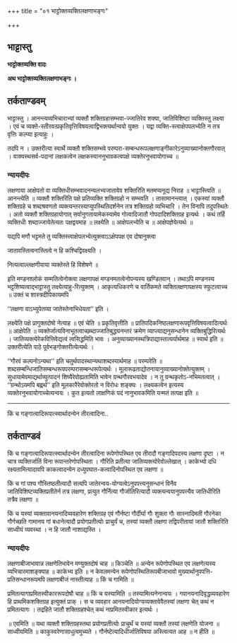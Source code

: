 +++
title = "०१ भाट्टोक्तव्यक्तिलक्षणाभङ्गः"

+++


## भाट्टास्तु

**भाट्टोक्तव्यक्ति वादः**

**अथ भाट्टोक्तव्यक्तिलक्षणाभङ्गः ।**

## **तर्कताण्डवम्**

भाट्टास्तु । आनन्त्यव्यभिचाराभ्यां व्यक्तौ शक्तिग्रहासम्भवा-ज्जातिरेव शक्या, जातिविशिष्टा व्यक्तिस्तु लक्ष्या । एवं च व्यक्ते-स्तीरवत्प्रकृतिवृत्तिविषयत्वाद्विभक्त्यर्थान्वयो युक्तः । यद्वा व्यक्ति-स्त्वाक्षेपपलभ्येति न तत्र वृत्तिः कल्प्या इत्याहुः ।

तदपि न । उक्तरीत्या स्वार्थे व्यक्तौ शक्तिसम्भवे परम्परा-सम्बन्धरूपलक्षणाङ्गीकारेऽनुव्याख्यानोक्तगौरवात् । वाक्यस्थसर्व-पदानां लक्षकत्वेन लक्षकस्याननुभावकत्वपक्षे व्यक्तेरनुभवायोगाच्च ॥

### **न्यायदीपः**

लक्षणाया आक्षेपतो वा व्यक्तिधीसम्भवादनन्यलभ्यजातावेव शक्तिरिति मतमप्यनूद्य निराह ॥ भाट्टास्त्विति ॥ आनन्त्येति ॥ व्यक्तौ शक्तिरिति पक्षे प्रतिव्यक्ति शक्तिग्रहो न सम्भवति । तासामानन्त्यात् । एकस्यां व्यक्तौ शक्तिग्रहे च शब्दश्रवणतो व्यक्त्यन्तरस्याप्युपस्थितिदर्शनेन तत्र शक्तिग्रहो व्यभिचारि । तेन विनापि तदुपस्थितेः । अतो व्यक्तौ शक्तिग्रहायोगात् सर्वानुगतायामेकस्यामेव गोत्वादिजातौ गोपदादिशक्तिग्रह इत्यर्थः । कथं तर्हि व्यक्तिधीः शब्दाज्जायेतेत्यतः पक्षद्वयमाह ॥ लक्ष्येति ॥ आक्षेपलभ्येति च ॥ आक्षेपज्ञेयेत्यर्थः ॥

यद्यपि मणौ भट्टमते तु व्यक्तिस्त्वाक्षेपलभ्येत्युक्त्वाऽऽक्षेपपक्ष एव दोषानुक्त्वा

जातावस्तित्वनास्तित्वे न हि कश्चिद्विवक्ष्यति ।

नित्यत्वाल्लक्षणीयाया व्यक्तेस्ते हि विशेषणे ॥

इति मण्डनश्लोकं सम्मतित्वेनोक्त्वा लक्षणापक्षं मण्डनमतत्वेनोपन्यस्य खण्डितवान् । तथाऽपि मण्डनस्य भट्टशिष्यत्वाद्भाट्टास्तु लक्ष्येत्याहु-रित्युक्तम् । आकृत्यधिकरणे च वार्तिकमते व्यक्तिलक्षणापक्षस्य स्फुटत्वाच्च ॥ उक्तं च शास्त्रदीपिकायमपि

‘‘लक्षणा वाऽभ्युपेतव्या जातेस्तेनाभिधेयता’’ इति ।

लक्ष्येति पक्षे प्रागुक्तदोषो नेत्याह ॥ एवं चेति ॥ प्रकृतिवृत्तीति ॥ प्रातिपदिकनिष्ठलक्षणारूपवृत्तिविषयत्वादित्यर्थः ॥ आक्षेपेति ॥ व्यक्तेर्जात्यविनाभूतत्वाच्छब्दाज्जातिबुद्ध्यनन्तरं क्रमेण व्याप्त्याद्यनुसन्धानेन व्यक्तिबुद्धिरित्यर्थः । जातिव्यक्त्येरेकवित्तिवेद्यत्वं त्वसिद्धमिति भावः । अनुव्याख्यानस्थत्रिपाद्यास्तात्पर्यार्थमाह ॥ स्वार्थ इति ॥ उक्तरीत्येति पाठे पूर्वभङ्गोक्तरीत्येत्यर्थः ।

‘‘गौरवं कल्पनोऽन्यथा’’ इति चतुर्थपादस्थान्यथाशब्दस्यार्थमाह ॥ परम्परेति ॥ शब्दसम्बन्धिजातिसम्बन्धरूपपरम्परासम्बन्धरूपेत्यर्थः । मूलारूढताद्योतनायानुव्याख्यानोक्तेत्युक्तम् । सुधायामेवमाद्यर्थाव्युत्पादनं शिष्यैरेवोह्यतामिति भावेन ग्रन्थगौरवभयादेव । न तु ग्रन्थकृतोऽ-नभिमतत्वात् । ‘‘ग्रन्थोऽयमपि बह्वर्थ’’ इति मूलकारैरेवोक्तेरतो न विरोधः शङ्क्यः । लक्ष्यकत्वेन इत्यस्य व्यक्तेरनुभवायोगाच्चेत्यन्वयः । कुत इत्यतो लाक्षणिकं पदं नानुभावकमिति यन्मतं तत्पक्ष इति ॥

------------------------------------------------------------------------

किं च गङ्गात्वादिरूपात्स्वार्थादन्येन तीरत्वादिना..

## **तर्कताण्डवं**

किं च गङ्गात्वादिरूपात्स्वार्थादन्येन तीरत्वादिना रूपेणोपस्थित एव तीरादौ गङ्गादिपदस्य लक्षणा दृष्टा । न चात्र व्यक्तिर्जातिं विना रूपान्तरेणोपस्थिता । गौरिति प्रतीत्या जातिव्यक्त्योरेवोल्लेखात् । काकेभ्यो दधि रक्ष्यतामित्यादावपि काकत्वादन्येन दध्युपघात-कत्वादिनोपस्थित एव लक्षणा ॥

किं च गां पश्य गौस्तिष्ठतीत्यादौ सत्यपि जातेरन्वय-योग्यत्वेऽनुपपत्त्यनुसन्धानं विनैव जातिविशिष्टव्यक्तिप्रतीतेर्न तत्र लक्षणा, प्रत्युत गौर्नित्या गौर्जातिरित्यादौ व्यक्त्यन्वयानुपपत्त्यैव जातिधीरिति तत्रैव लक्षणा ॥

किं च यस्यां व्यक्तावानयनादिव्यवहारेण शक्तिग्रह एवं गौर्नष्टा गौर्दीर्घा गौः शुक्ला गौः सास्नादिमती गौरनेका गौर्गच्छति गामानय गां बधानेत्यादौ प्रयोगप्रतीत्योः प्राचुर्यं च, तस्यां व्यक्तौ लक्षणा तद्विपरीतायां जातौ शक्तिरिति साध्वीयं व्यवस्था । न हि जातौ नाशाद्यस्ति ।

### **न्यायदीपः**

लक्षणाबीजाभावान्न लक्षणेतिभावेन मण्युक्तदोषं चाह ॥ किञ्चेति ॥ अन्येन रूपेणोपस्थित एव लक्षणेत्यस्य व्यभिचारमाशङ्क्याह ॥ काकेभ्य इति ॥ न केवलमन्येन रूपेणोपस्थितिरूपबीजाभावो मुख्यार्थानुपपत्ति-प्रतिसन्धानरूपमपि लक्षणाबीजं नास्तीत्याह ॥ किं च गामिति ॥

प्रमितत्यागाप्रमितस्वीकाररूपदोषौ चाह ॥ किं च यस्यामिति ॥ तस्यामित्यनेनान्वयः । गवानयनादिवृद्धव्यवहारेण हि प्राथमिकशक्तिग्रह इत्युक्तं प्राक् । स च व्यवहार आनयनादियोग्यव्यक्तावेवैतस्यां लक्षणा चेत् कथं न प्रमितत्यागः । तद्रहिते जातौ शक्तिग्रहश्चेत् कथं नाप्रमितस्वीकार इत्यर्थः ।

॥ एवमिति ॥ यथा व्यक्तौ शक्तिग्रहस्तथा प्रयोगप्रतीत्योः प्राचुर्थं च यस्यां व्यक्तौ तस्यां लक्षणेति योजना ॥ साध्वीयमिति ॥ काकुस्वरेणासाधुत्वमुच्यते । गौर्नष्टेत्यादिधीर्जातिविषया अस्त्वित्यत आह ॥ न हीति ॥

